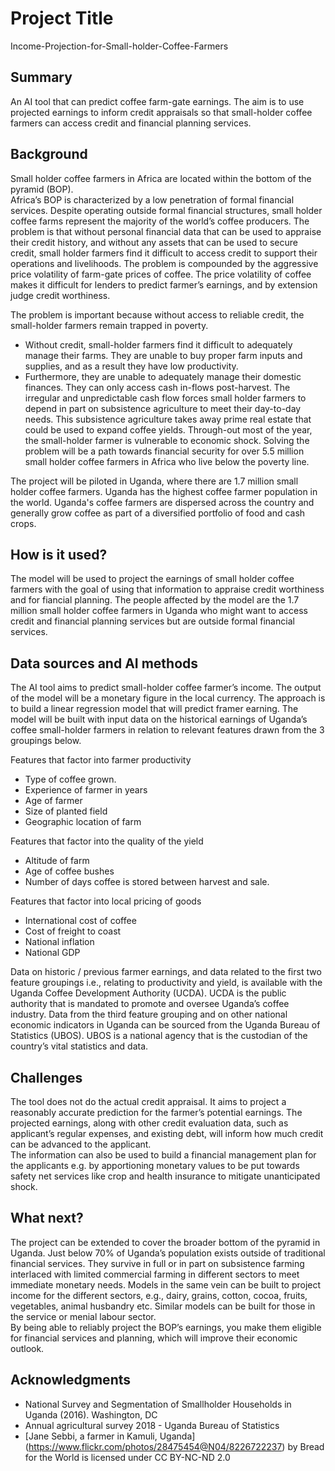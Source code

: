 
# Project Title

Income-Projection-for-Small-holder-Coffee-Farmers

## Summary

An AI tool that can predict coffee farm-gate earnings. 
The aim is to use projected earnings to inform credit appraisals so that small-holder coffee farmers can access credit and financial planning services.


## Background

Small holder coffee farmers in Africa are located within the bottom of the pyramid (BOP).  
Africa’s BOP is characterized by a low penetration of formal financial services. 
Despite operating outside formal financial structures, small holder coffee farms represent the majority of the world’s coffee producers. 
The problem is that without personal financial data that can be used to appraise their credit history, and without any assets that can be used to secure credit, small holder farmers find it difficult to access credit to support their operations and livelihoods. 
The problem is compounded by the aggressive price volatility of farm-gate prices of coffee. The price volatility of coffee makes it difficult for lenders to predict farmer’s earnings, and by extension judge credit worthiness.

The problem is important because without access to reliable credit, the small-holder farmers remain trapped in poverty. 
* Without credit, small-holder farmers find it difficult to adequately manage their farms. They are unable to buy proper farm inputs and supplies, and as a result they have low productivity. 
* Furthermore, they are unable to adequately manage their domestic finances. They can only access cash in-flows post-harvest. The irregular and unpredictable cash flow forces small holder farmers to depend in part on subsistence agriculture to meet their day-to-day needs. This subsistence agriculture takes away prime real estate that could be used to expand coffee yields. 
Through-out most of the year, the small-holder farmer is vulnerable to economic shock. Solving the problem will be a path towards financial security for over 5.5 million small holder coffee farmers in Africa who live below the poverty line.

The project will be piloted in Uganda, where there are 1.7 million small holder coffee farmers. 
Uganda has the highest coffee farmer population in the world. Uganda's coffee farmers are dispersed across the country and generally grow coffee as part of a diversified portfolio of food and cash crops.


## How is it used?

The model will be used to project the earnings of small holder coffee farmers with the goal of using that information to appraise credit worthiness and for fiancial planning. 
The people affected by the model are the 1.7 million small holder coffee farmers in Uganda who might want to access credit and financial planning services but are outside formal financial services. 


## Data sources and AI methods

The AI tool aims to predict small-holder coffee farmer’s income. The output of the model will be a monetary figure in the local currency. 
The approach is to build a linear regression model that will predict framer earning. 
The model will be built with input data on the historical earnings of Uganda’s coffee small-holder farmers in relation to relevant features drawn from the 3 groupings below.

Features that factor into farmer productivity
* Type of coffee grown.
* Experience of farmer in years
* Age of farmer
* Size of planted field 
* Geographic location of farm

Features that factor into the quality of the yield
* Altitude of farm
* Age of coffee bushes
* Number of days coffee is stored between harvest and sale.

Features that factor into local pricing of goods
* International cost of coffee
* Cost of freight to coast
* National inflation
* National GDP 

Data on historic / previous farmer earnings, and data related to the first two feature groupings i.e., relating to productivity and yield, is available with the Uganda Coffee Development Authority (UCDA). UCDA is the public authority that is mandated to promote and oversee Uganda’s coffee industry. 
Data from the third feature grouping and on other national economic indicators in Uganda can be sourced from the Uganda Bureau of Statistics (UBOS). UBOS is a national agency that is the custodian of the country’s vital statistics and data. 


## Challenges

The tool does not do the actual credit appraisal.  It aims to project a reasonably accurate prediction for the farmer’s potential earnings. 
The projected earnings, along with other credit evaluation data, such as applicant’s regular expenses, and existing debt, will inform how much credit can be advanced to the applicant.  
The information can also be used to build a financial management plan for the applicants e.g. by apportioning monetary values to be put towards safety net services like crop and health insurance to mitigate unanticipated shock.


## What next?

The project can be extended to cover the broader bottom of the pyramid in Uganda. Just below 70% of Uganda’s population exists outside of traditional financial services. 
They survive in full or in part on subsistence farming interlaced with limited commercial farming in different sectors to meet immediate monetary needs. 
Models in the same vein can be built to project income for the different sectors, e.g., dairy, grains, cotton, cocoa, fruits, vegetables, animal husbandry etc. 
Similar models can be built for those in the service or menial labour sector.  
By being able to reliably project the BOP’s earnings, you make them eligible for financial services and planning, which will improve their economic outlook.


## Acknowledgments

* National Survey and Segmentation of Smallholder Households in Uganda (2016). Washington, DC 
* Annual agricultural survey 2018 - Uganda Bureau of Statistics
* [Jane Sebbi, a farmer in Kamuli, Uganda] (https://www.flickr.com/photos/28475454@N04/8226722237) by Bread for the World is licensed under CC BY-NC-ND 2.0
